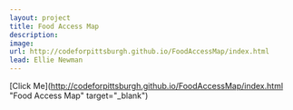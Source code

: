```yaml
---
layout: project
title: Food Access Map
description: 
image: 
url: http://codeforpittsburgh.github.io/FoodAccessMap/index.html
lead: Ellie Newman
---
```

[Click Me](http://codeforpittsburgh.github.io/FoodAccessMap/index.html "Food Access Map" target="_blank")
